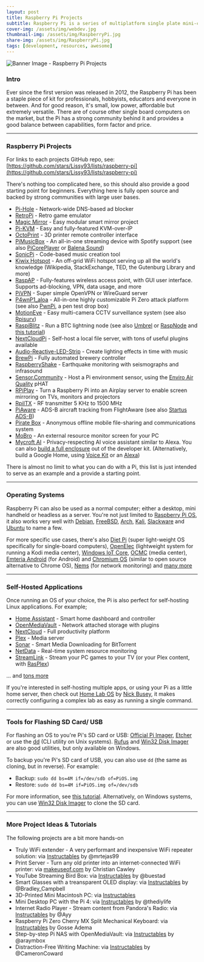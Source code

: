 ```yaml
---
layout: post
title: Raspberry Pi Projects
subtitle: Raspberry Pi is a series of multiplatform single plate mini-computers
cover-img: /assets/img/webdev.jpg
thumbnail-img: /assets/img/RaspberryPi.jpg
share-img: /assets/img/RaspberryPi.jpg
tags: [development, resources, awesome]
---     
```



![Banner Image - Raspberry Pi Projects](https://i.ibb.co/LP1wZtc/Top-Raspberry-Pi-Projects.png "Icons from various Raspberry Pi Projects")

### Intro

Ever since the first version was released in 2012, the Raspberry Pi has been a staple piece of kit for professionals, hobbyists, educators and everyone in between. And for good reason, it's small, low power, affordable but extremely versatile. There are of course other single board computers on the market, but the Pi has a strong community behind it and provides a good balance between capabilities, form factor and price.

* * *

### Raspberry Pi Projects

For links to each projects GitHub repo, see: [https://github.com/stars/Lissy93/lists/raspberry-pi](https://github.com/stars/Lissy93/lists/raspberry-pi)

There's nothing too complicated here, so this should also provide a good starting point for beginners. Everything here is fully open source and backed by strong communities with large user bases.  
  

*   [Pi-Hole](https://pi-hole.net/) - Network-wide DNS-based ad blocker
*   [RetroPi](https://retropie.org.uk/) - Retro game emulator
*   [Magic Mirror](https://magicmirror.builders/) - Easy modular smart mirror project
*   [Pi-KVM](https://pikvm.org/) - Easy and fully-featured KVM-over-IP
*   [OctoPrint](https://octoprint.org/) - 3D printer remote controller interface
*   [PiMusicBox](https://www.pimusicbox.com/) - An all-in-one streaming device with Spotify support (see also [PiCorePlayer](https://www.picoreplayer.org/) or [Balena Sound](https://sound.balenalabs.io/))
*   [SonicPi](https://sonic-pi.net/) - Code-based music creation tool
*   [Kiwix Hotspot](https://www.kiwix.org/en/downloads/kiwix-hotspot/) - An off-grid WiFi hotspot serving up all the world's knowledge (Wikipedia, StackExchange, TED, the Gutenburg Library and more)
*   [RaspAP](https://raspap.com/) - Fully-features wireless access point, with GUI user interface. Supports ad-blocking, VPN, data usage, and more
*   [PiVPN](https://pivpn.io/) - Super simple OpenVPN or WireGuard server
*   [P4wnP1\_aloa](https://github.com/RoganDawes/P4wnP1_aloa) - All-in-one highly customizable Pi Zero attack platform (see also [PwnPi](http://pwnpi.sourceforge.net/), a pen test drop box)
*   [MotionEye](https://github.com/ccrisan/motioneyeos/wiki) - Easy multi-camera CCTV surveillance system (see also [Rpisurv](https://github.com/SvenVD/rpisurv))
*   [RaspiBlitz](https://github.com/rootzoll/raspiblitz) - Run a BTC lightning node (see also [Umbrel](https://getumbrel.com/) or [RaspNode](https://raspnode.com/diyBitcoin.html) and [this tutorial](https://stadicus.github.io/RaspiBolt/))
*   [NextCloudPi](https://ownyourbits.com/nextcloudpi/) - Self-host a local file server, with tons of useful plugins available
*   [Audio-Reactive-LED-Strip](https://github.com/scottlawsonbc/audio-reactive-led-strip) - Create lighting effects in time with music
*   [BrewPi](https://www.brewpi.com/) - Fully automated brewery controller
*   [RaspberryShake](https://raspberryshake.org/) - Earthquake monitoring with seismographs and infrasound
*   [Sensor.Community](https://sensor.community/en/) - Host a Pi environment sensor, using the [Enviro Air Quality](https://shop.pimoroni.com/products/enviro?variant=31155658457171) pHAT
*   [RPiPlay](https://github.com/FD-/RPiPlay) - Turn a Raspberry Pi into an Airplay server to enable screen mirroring on TVs, monitors and projectors
*   [RpiITX](https://github.com/F5OEO/rpitx) - RF transmitter 5 KHz to 1500 MHz
*   [PiAware](https://uk.flightaware.com/adsb/piaware/) - ADS-B aircraft tracking from FlightAware (see also [Startus ADS-B](http://stratux.me/))
*   [Pirate Box](https://piratebox.cc/raspberry_pi:diy) - Anonymous offline mobile file-sharing and communications system
*   [MoBro](https://www.mod-bros.com/) - An external resource monitor screen for your PC
*   [Mycroft AI](https://mycroft.ai/) - Privacy-respecting AI voice assistant similar to Alexa. You can also [build a full enclosure](https://www.instructables.com/Mycroft-Mark-II-Developer-Kit-Assembly/) out of the developer kit. (Alternatively, build a Google Home, using [Voice Kit](https://aiyprojects.withgoogle.com/voice/) or an [Alexa](https://mytechbuild.com/2021/03/07/build-a-raspberry-pi-amazon-echo-in-7-steps/))

There is almost no limit to what you can do with a Pi, this list is just intended to serve as an example and a provide a starting point.

* * *

### Operating Systems

Raspberry Pi can also be used as a normal computer; either a desktop, mini handheld or headless as a server. You're not just limited to [Raspberry Pi OS](https://www.raspberrypi.org/software/), it also works very well with [Debian](https://www.debian.org/ports/arm/), [FreeBSD](https://wiki.freebsd.org/action/show/arm/Raspberry%20Pi?action=show&redirect=FreeBSD%2Farm%2FRaspberry+Pi), [Arch](https://archlinuxarm.org/), [Kali](https://www.offensive-security.com/kali-linux-arm-images/), [Slackware](https://rpi.fatdog.eu/) and [Ubuntu](https://ubuntu.com/raspberry-pi) to name a few.

For more specific use cases, there's also [Diet Pi](https://dietpi.com/) (super light-weight OS specifically for single-board computers), [OpenElec](https://openelec.tv/) (lightweight system for running a Kodi media center), [Windows IoT Core](https://www.microsoft.com/en-us/software-download/windows10iotcore), [OCMC](https://osmc.tv/) (media center), [Emteria Android](https://emteria.com/) (for Android) and [Chromium OS](https://sourceforge.net/projects/chromnium-os-for-all-sbc/files/Raspberry%20Pi%20Images/) (similar to open source alternative to Chrome OS), [Nems](https://nemslinux.com/download/nagios-for-raspberry-pi-4.php) (for network monitoring) and [many more](https://raspberrypi.stackexchange.com/questions/534/definitive-list-of-operating-systems)

* * *

### Self-Hosted Applications

Once running an OS of your choice, the Pi is also perfect for self-hosting Linux applications. For example;

*   [Home Assistant](https://www.home-assistant.io/getting-started/) - Smart home dashboard and controller
*   [OpenMediaVault](https://www.openmediavault.org/) - Network attached storage with plugins
*   [NextCloud](https://nextcloud.com/) - Full productivity platform
*   [Plex](https://www.plex.tv/) - Media server
*   [Sonar](https://sonarr.tv/) - Smart Media Downloading for BitTorrent
*   [NetData](https://www.netdata.cloud) - Real-time system resource monitoring
*   [StreamLink](https://howchoo.com/pi/how-to-set-up-steam-link-on-raspberry-pi) - Stream your PC games to your TV (or your Plex content, with [RasPlex](http://www.rasplex.com/))

... and [tons more](https://github.com/awesome-selfhosted/awesome-selfhosted)

If you're interested in self-hosting multiple apps, or using your Pi as a little home server, then check out [Home Lab OS](https://homelabos.com/) by [Nick Busey](https://gitlab.com/NickBusey), it makes correctly configuring a complex lab as easy as running a single command.

* * *

### Tools for Flashing SD Card/ USB

For flashing an OS to you're Pi's SD card or USB: [Official Pi Imager](https://www.raspberrypi.org/software/), [Etcher](https://www.balena.io/etcher/) or use the [dd](https://www.computerhope.com/unix/dd.htm) (CLI utility on Unix systems). [Rufus](https://rufus.ie/) and [Win32 Disk Imager](https://sourceforge.net/projects/win32diskimager/) are also good utilities, but only available on Windows.

To backup you're Pi's SD card of USB, you can also use `dd` (the same as cloning, but in reverse). For example:

*   Backup: `sudo dd bs=4M if=/dev/sdb of=PiOS.img`
*   Restore: `sudo dd bs=4M if=PiOS.img of=/dev/sdb`

For more information, see [this tutorial](https://www.cyberpunk.rs/clone-micro-sd-card). Alternatively, on Windows systems, you can use [Win32 Disk Imager](https://sourceforge.net/projects/win32diskimager/) to clone the SD card.

* * *

### More Project Ideas & Tutorials

The following projects are a bit more hands-on

*   Truly WiFi extender - A very performant and inexpensive WiFi repeater solution: via [Instructables](https://www.instructables.com/Truly-WiFi-Extender/) by @mrtejas99
*   Print Server - Turn any old printer into an internet-connected WiFi printer: via [makeuseof.com](https://www.makeuseof.com/tag/make-wireless-printer-raspberry-pi/) by Christian Cawley
*   YouTube Streaming Bird Box: via [Instructables](https://www.instructables.com/YouTube-Streaming-Bird-Box/) by @buestad
*   Smart Glasses with a treansparent OLED display: via [Instructables](https://www.instructables.com/Smart-Glasses-V2/) by @Bradley\_Campbell
*   3D-Printed Mini Macintosh PC: via [Instructables](https://www.instructables.com/Making-a-Tiny-Mac-From-a-Raspberry-Pi-Zero/)
*   Mini Desktop PC with the Pi 4: via [Instructables](https://www.instructables.com/DIY-Raspberry-Pi-Desktop-Case-With-Stats-Display/) by @thediylife
*   Internet Radio Player - Stream content from Pandora's Radio: via [Instructables](https://www.instructables.com/Pandoras-Box-An-Internet-Radio-player-made-with/) by @Ayy
*   Raspberry Pi Zero Cherry MX Split Mechanical Keyboard: via [Instructables](https://www.instructables.com/Cherry-Pi-Split-Mechanical-Keyboard/) by Gosse Adema
*   Step-by-step Pi NAS with OpenMediaVault: via [Instructables](https://www.instructables.com/PiNAS-the-Raspberry-Pi-NAS/) by @araymbox
*   Distraction-Free Writing Machine: via [Instructables](https://www.instructables.com/FeatherQuill-34-Hours-of-Distraction-Free-Writing/) by @CameronCoward

